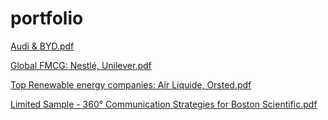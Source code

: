 # portfolio
[Audi & BYD.pdf](https://github.com/user-attachments/files/21998087/Audi.BYD.Portfolio.pdf)

[Global FMCG: Nestlé, Unilever.pdf](https://github.com/user-attachments/files/21998088/FMCG.-.Portfolio.pdf.pdf)

[Top Renewable energy companies: Air Liquide, Orsted.pdf](https://github.com/user-attachments/files/21998089/Renewable.energy.-.Portfolio.pdf.pdf)

[Limited Sample - 360° Communication Strategies for Boston Scientific.pdf](https://github.com/user-attachments/files/21998126/Limited.Sample.-.360.Communication.Strategies.for.Boston.Scientific.pdf)

